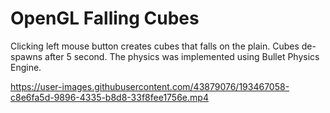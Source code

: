 # OpenGL Falling Cubes

Clicking left mouse button creates cubes that falls on the plain. Cubes de-spawns after 5 second. The physics was implemented using Bullet Physics Engine.

https://user-images.githubusercontent.com/43879076/193467058-c8e6fa5d-9896-4335-b8d8-33f8fee1756e.mp4
